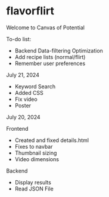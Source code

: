 # flavorflirt

Welcome to Canvas of Potential

To-do list:
- Backend Data-filtering Optimization
- Add recipe lists (normal/flirt)
- Remember user preferences

July 21, 2024
- Keyword Search
- Added CSS
- Fix video
- Poster

July 20, 2024

Frontend
- Created and fixed details.html
- Fixes to navbar
- Thumbnail sizing
- Video dimensions

Backend
- Display results
- Read JSON File